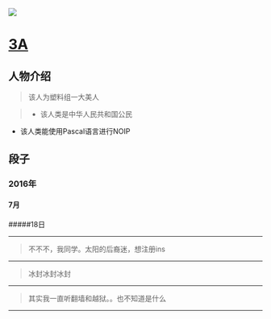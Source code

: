 ![](../icon/paser.jpg)

# [3A](https://github.com/sg-first)
## 人物介绍

> 该人为塑料组一大美人

>+ 该人类是中华人民共和国公民
+ 该人类能使用Pascal语言进行NOIP

## 段子

### 2016年

#### 7月

#####18日

---
> 不不不，我同学。太阳的后裔迷，想注册ins<br/>

---
> 冰封冰封冰封

---
> 其实我一直听翻墙和越狱。。也不知道是什么

---